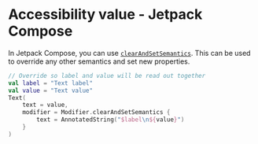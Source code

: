 # Accessibility value - Jetpack Compose

In Jetpack Compose, you can use [`clearAndSetSemantics`](https://developer.android.com/reference/kotlin/androidx/compose/ui/semantics/package-summary#(androidx.compose.ui.semantics.SemanticsPropertyReceiver).contentDescription()).
This can be used to override any other semantics and set new properties.

```kotlin
// Override so label and value will be read out together
val label = "Text label"
val value = "Text value"
Text(
    text = value,
    modifier = Modifier.clearAndSetSemantics {
        text = AnnotatedString("$label\n${value}")
    }
)
```
